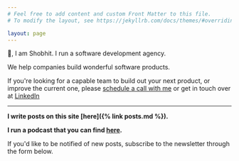 ```yaml
---
# Feel free to add content and custom Front Matter to this file.
# To modify the layout, see https://jekyllrb.com/docs/themes/#overriding-theme-defaults

layout: page
---
```

👋, I am Shobhit. I run a software development agency.

We help companies build wonderful software products.

If you're looking for a capable team to build out your next product, or improve the current one, please [schedule a call with me](https://calendly.com/shobhitoak/30min) or get in touch over at [LinkedIn](https://www.linkedin.com/in/shobhitic/)


---

**I write posts on this site [here]({% link posts.md %}).**

**I run a podcast that you can find [here](https://www.youtube.com/channel/UC7dyFXGXDbMYHxW-K1RHcOw/).**

<!-- If you'd like to be notified of new posts, subscribe to this [WhatsApp channel](https://whatsapp.com/channel/0029VaSvBi3LSmbjcJK7sz1k). Your phone number will ***not*** be shared with me, or anyone in the channel. -->

If you'd like to be notified of new posts, subscribe to the newsletter through the form below.